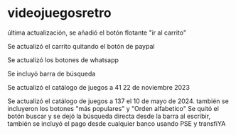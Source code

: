 # videojuegosretro

última actualización, se añadió el botón flotante "ir al carrito"

Se actualizó el carrito quitando el botón de paypal

Se actualizó los botones de whatsapp

Se incluyó barra de búsqueda

Se actualizó el catálogo de juegos a 41 22 de noviembre 2023

Se actualizó el catálogo de juegos a 137 el 10 de mayo de 2024. también se incluyeron los botones "más populares" y "Orden alfabetico"
Se quitó el botón buscar y se dejó la búsqueda directa desde la barra al escribir, también se incluyó el pago desde cualquier banco usando PSE y transfiYA
